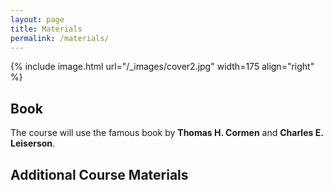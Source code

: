 ```yaml
---
layout: page
title: Materials
permalink: /materials/
---
```


{% include image.html url="/_images/cover2.jpg" width=175 align="right" %}

## Book

The course will use the famous book by **Thomas H. Cormen** and **Charles E.
Leiserson**.

## Additional Course Materials

<!-- * If you are not familiar with Python programming, use any online tutorial to get a handle of it. -->
<!-- * [Material #1](http://www.example.com/): how a computer chess player thinks! -->
<!-- * [Material #2](http://www.example.com/): how a computer chess player thinks! -->
<!-- * [Material #3](http://www.example.com/): how a computer chess player thinks! -->
<!-- * [Material #4](http://www.example.com/): how a computer chess player thinks! -->
<!-- * [Material #5](http://www.example.com/): how a computer chess player thinks! -->
